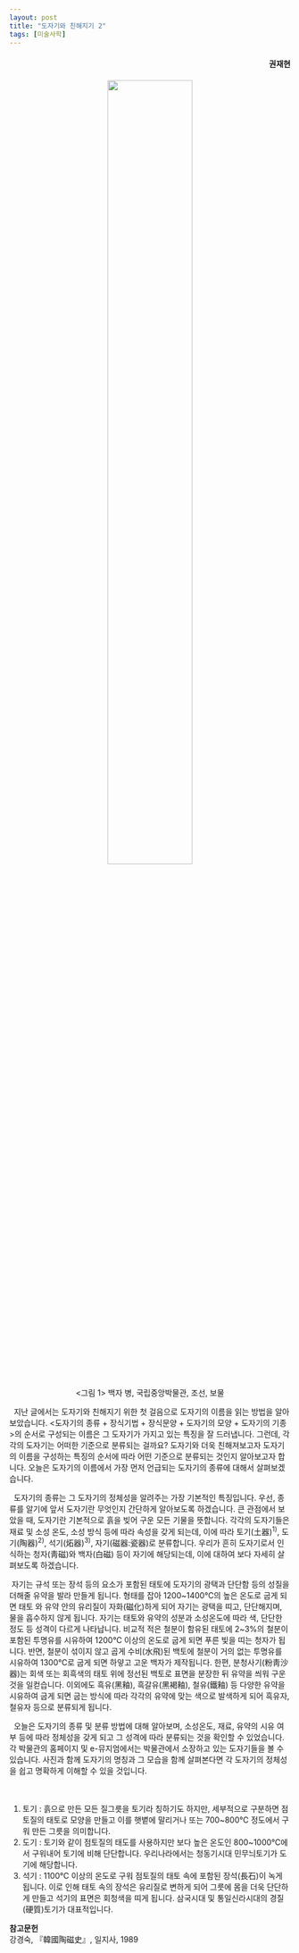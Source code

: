 ```yaml
---
layout: post
title: "도자기와 친해지기 2"
tags: [미술사학]
---
```


<h4><div style="text-align:right"><b>권재현</b></div></h4>

<h4><div style="text-align:right"><b></b></div></h4>

<center><figure><img src="https://user-images.githubusercontent.com/64909586/195341639-6f68173b-e1cc-4ff3-b9fd-26d7868e4830.jpg?raw=true" width="60%" height="60%"><figcaption><그림 1> 백자 병, 국립중앙박물관, 조선, 보물</figcaption></figure></center>

&nbsp; 지난 글에서는 도자기와 친해지기 위한 첫 걸음으로 도자기의 이름을 읽는 방법을 알아보았습니다. <도자기의 종류 + 장식기법 + 장식문양 + 도자기의 모양 + 도자기의 기종>의 순서로 구성되는 이름은 그 도자기가 가지고 있는 특징을 잘 드러냅니다. 그런데, 각각의 도자기는 어떠한 기준으로 분류되는 걸까요? 도자기와 더욱 친해져보고자 도자기의 이름을 구성하는 특징의 순서에 따라 어떤 기준으로 분류되는 것인지 알아보고자 합니다. 오늘은 도자기의 이름에서 가장 먼저 언급되는 도자기의 종류에 대해서 살펴보겠습니다.

&nbsp; 도자기의 종류는 그 도자기의 정체성을 알려주는 가장 기본적인 특징입니다. 우선, 종류를 알기에 앞서 도자기란 무엇인지 간단하게 알아보도록 하겠습니다. 큰 관점에서 보았을 때, 도자기란 기본적으로 흙을 빚어 구운 모든 기물을 뜻합니다. 각각의 도자기들은 재료 및 소성 온도, 소성 방식 등에 따라 속성을 갖게 되는데, 이에 따라 토기(土器)<sup>1)</sup>, 도기(陶器)<sup>2)</sup>, 석기(炻器)<sup>3)</sup>, 자기(磁器:瓷器)로 분류합니다. 우리가 흔히 도자기로서 인식하는 청자(靑磁)와 백자(白磁) 등이 자기에 해당되는데, 이에 대하여 보다 자세히 살펴보도록 하겠습니다. 

&nbsp;자기는 규석 또는 장석 등의 요소가 포함된 태토에 도자기의 광택과 단단함 등의 성질을 더해줄 유약을 발라 만들게 됩니다. 형태를 잡아 1200~1400℃의 높은 온도로 굽게 되면 태토 와 유약 안의 유리질이 자화(磁化)하게 되어 자기는 광택을 띠고, 단단해지며, 물을 흡수하지 않게 됩니다. 자기는 태토와 유약의 성분과 소성온도에 따라 색, 단단한 정도 등 성격이 다르게 나타납니다. 비교적 적은 철분이 함유된 태토에 2~3%의 철분이 포함된 투명유를 시유하여 1200℃ 이상의 온도로 굽게 되면 푸른 빛을 띠는 청자가 됩니다. 반면, 철분이 섞이지 않고 곱게 수비(水飛)된 백토에 철분이 거의 없는 투명유를 시유하여 1300℃로 굽게 되면 하얗고 고운 백자가 제작됩니다. 한편, 분청사기(粉靑沙器)는 회색 또는 회흑색의 태토 위에 정선된 백토로 표면을 분장한 뒤 유약을 씌워 구운 것을 일컫습니다. 이외에도 흑유(黑釉), 흑갈유(黑褐釉), 철유(鐵釉) 등 다양한 유약을 시유하여 굽게 되면 굽는 방식에 따라 각각의 유약에 맞는 색으로 발색하게 되어 흑유자, 철유자 등으로 분류되게 됩니다.

&nbsp; 오늘은 도자기의 종류 및 분류 방법에 대해 알아보며, 소성온도, 재료, 유약의 시유 여부 등에 따라 정체성을 갖게 되고 그 성격에 따라 분류되는 것을 확인할 수 있었습니다. 각 박물관의 홈페이지 및 e-뮤지엄에서는 박물관에서 소장하고 있는 도자기들을 볼 수 있습니다. 사진과 함께 도자기의 명칭과 그 모습을 함께 살펴본다면 각 도자기의 정체성을 쉽고 명확하게 이해할 수 있을 것입니다.
<br>
<br>
<br>
1) 토기 : 흙으로 만든 모든 질그릇을 토기라 칭하기도 하지만, 세부적으로 구분하면 점토질의 태토로 모양을 만들고 이를 햇볕에 말리거나 또는 700~800℃ 정도에서 구워 만든 그릇을 의미합니다.<br>
2) 도기 : 토기와 같이 점토질의 태도를 사용하지만 보다 높은 온도인 800~1000℃에서 구워내어 토기에 비해 단단합니다. 우리나라에서는 청동기시대 민무늬토기가 도기에 해당합니다.<br>
3) 석기 : 1100℃ 이상의 온도로 구워 점토질의 태토 속에 포함된 장석(長石)이 녹게 됩니다. 이로 인해 태토 속의 장석은 유리질로 변하게 되어 그릇에 몸을 더욱 단단하게 만들고 석기의 표면은 회청색을 띠게 됩니다. 삼국시대 및 통일신라시대의 경질(硬質)토기가 대표적입니다.<br>

<b>참고문헌</b><br>
강경숙, 『韓國陶磁史』, 일지사, 1989